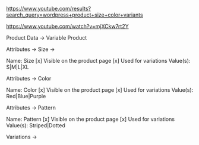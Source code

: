 https://www.youtube.com/results?search_query=wordpress+product+size+color+variants

https://www.youtube.com/watch?v=mjXCkw7rt2Y



Product Data -> Variable Product

Attributes -> Size -> 

Name: Size
[x] Visible on the product page
[x] Used for variations
Value(s):
S|M|L|XL

Attributes -> Color

Name: Color
[x] Visible on the product page
[x] Used for variations
Value(s):
Red|Blue|Purple


Attributes -> Pattern

Name: Pattern
[x] Visible on the product page
[x] Used for variations
Value(s):
Striped|Dotted

Variations ->
